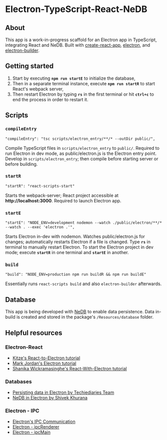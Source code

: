 # Electron-TypeScript-React-NeDB

## About
This app is a work-in-progress scaffold for an Electron app in TypeScript, integrating React and NeDB.
Built with [create-react-app](https://create-react-app.dev/), [electron](https://www.electronjs.org/), and [electron-builder](https://www.electron.build/).


## Getting started
1. Start by executing **``npm run startE``** to initialize the database,
2. Then in a separate terminal instance, execute **``npm run startR``** to start React's webpack server,
3. Then restart Electron by typing **``rs``** in the first terminal or hit **``ctrl+c``** to end the process in order to restart it.


## Scripts
### ``compileEntry``
```
"compileEntry": "tsc scripts/electron_entry/**/* --outDir public/",
```
Compile TypeScript files in ``scripts/electron_entry`` to ``public/``. Required to run Electron in dev mode, as public/electron.js is the Electron entry point.
Develop in ``scripts/electron_entry``; then compile before starting server or before building.

### ``startR``
```
"startR": "react-scripts-start"
```
Starts the webpack-server; React project accessible at **http://localhost:3000**. Required to launch Electron app.

### ``startE``
```
"startE": "NODE_ENV=development nodemon --watch ./public/electron/**/* --watch . --exec 'electron .'",
```
Starts Electron in-dev with nodemon. Watches public/electron.js for changes; automatically restarts Electron if a file is changed. Type **``rs``** in terminal to manually restart Electron.
To start the Electron project in dev mode; execute **``startR``** in one terminal and **``startE``** in another.

### ``build``
```
"build": "NODE_ENV=production npm run buildR && npm run buildE"
```
Essentially runs ``react-scripts build`` and also ``electron-builder`` afterwards.


## Database
This app is being developed with [NeDB](https://github.com/louischatriot/nedb) to enable data persistence. Data in-build is created and stored in the package's ``/Resources/database`` folder.

## Helpful resources
### Electron-React
- [Kitze's React-to-Electron tutorial](https://medium.com/@kitze/%EF%B8%8F-from-react-to-an-electron-app-ready-for-production-a0468ecb1da3)
- [Mark Jordan's Electron tutorial](https://medium.com/ingeniouslysimple/building-an-electron-app-from-scratch-part-1-a1d9012c146a)
- [Shanika Wickramasinghe's React-With-Electron tutorial](https://blog.bitsrc.io/building-an-electron-app-with-electron-react-boilerplate-c7ef8d010a91)
### Databases
- [Persisting data in Electron by Techiediaries Team](https://www.techiediaries.com/electron-data-persistence/)
- [NeDB in Electron by Shivek Khurana](https://medium.com/@shivekkhurana/persist-data-in-electron-apps-using-nedb-5fa35500149a)
### Electron - IPC
- [Electron's IPC Communication](https://www.brainbell.com/javascript/ipc-communication.html)
- [Electron - ipcRenderer](https://www.electronjs.org/docs/api/ipc-renderer)
- [Electron - ipcMain](https://www.electronjs.org/docs/api/ipc-main)
